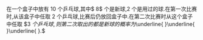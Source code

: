 在一个盒子中放有 $10$ 个乒乓球,其中$ 8$ 个是新球,$2$ 个是用过的球.在第一次比赛时,从该盒子中任取 $2$ 个乒乓球,比赛后仍放回盒子中.在第二次比赛时从这个盒子中任取 $3 $个乒乓球,则第二次取出的都是新球的概率为$\underline{ }\underline{ }\underline{ }.$
